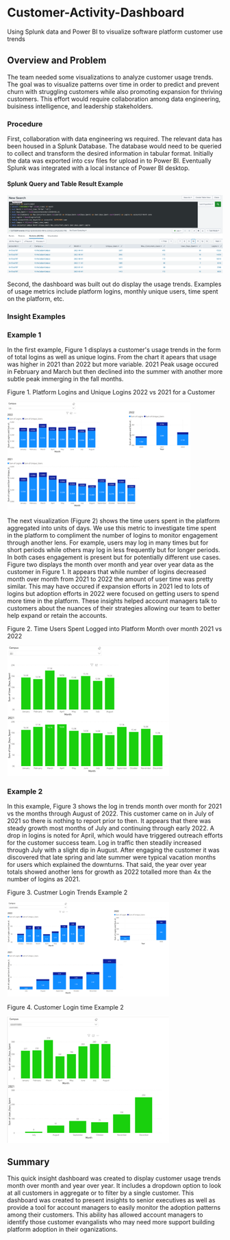 # Customer-Activity-Dashboard
Using Splunk data and Power BI to visualize software platform customer use trends


## Overview and Problem
The team needed some visualizations to analyze customer usage trends. The goal was to visualize patterns over time in order to predict and prevent churn with struggling customers while also promoting expansion for thriving customers. This effort would require collaboration among data engineering, buisiness intelligence, and leadership stakeholders. 


### Procedure
First, collaboration with data engineering ws required. The relevant data has been housed in a Splunk Database. The database would need to be queried to collect and transform the desired information in tabular format. Initially the data was exported into csv files for upload in to Power BI. Eventually Splunk was integrated with a local instance of Power BI desktop. 

#### Splunk Query and Table Result Example

<img src="Resources/splunk_query_user_data.png">


Second, the dashboard was built out do display the usage trends. Examples of usage metrics include platform logins, monthly unique users, time spent on the platform, etc.  

### Insight Examples
### Example 1
In the first example, Figure 1 displays a customer's usage trends in the form of total logins as well as unique logins. From the chart it apears that usage was higher in 2021 than 2022 but more variable. 2021 Peak usage occured in February and March but then declined into the summer with another more subtle peak immerging in the fall months. 


Figure 1. Platform Logins and Unique Logins 2022 vs 2021 for a Customer

<img src="Resources/logins-2.png" width=85%>



The next visualization (Figure 2) shows the time users spent in the platform aggregated into units of days. We use this metric to investigate time spent in the platform to compliment the number of logins to monitor engagement through another lens. For example, users may log in many times but for short periods while others may log in less frequently but for longer periods. In both cases engagement is present but for potentially different use cases. Figure two displays the month over month and year over year data as the customer in Figure 1. It appears that while number of logins decreased month over month from 2021 to 2022 the amount of user time was pretty similar. This may have occured if expansion efforts in 2021 led to lots of logins but adoption efforts in 2022 were focused on getting users to spend more time in the platform. These insights helped account managers talk to customers about the nuances of their strategies allowing our team to better help expand or retain the accounts. 


Figure 2. Time Users Spent Logged into Platform Month over month 2021 vs 2022

<img src="Resources/user_time.png" width=75%>



### Example 2
In this example, Figure 3 shows the log in trends month over month for 2021 vs the months through August of 2022. This customer came on in July of 2021 so there is nothing to report prior to then. It appears that there was steady growth most months of July and continuing through early 2022. A drop in logins is noted for April, which would have triggered outreach efforts for the customer success team. Log in traffic then steadily increased through July with a slight dip in August. After engaging the customer it was discovered that late spring and late summer were typical vacation months for users which explained the downturns. That said, the year over year totals showed another lens for growth as 2022 totalled more than 4x the number of logins as 2021. 



Figure 3. Custmer Login Trends Example 2

<img src="Resources/login_ex_2.png" width=75%>



Figure 4. Customer Login time Example 2

<img src="Resources/ex_2_user_time.png" width=75%>



## Summary
This quick insight dashboard was created to display customer usage trends month over month and year over year. It includes a dropdown option to look at all customers in aggregate or to filter by a single customer. This dashboard was created to present insights to senior executives as well as provide a tool for account managers to easily monitor the adoption patterns among their customers. This ability has allowed account managers to identify those customer evangalists who may need more support building platform adoption in their oganizations.
